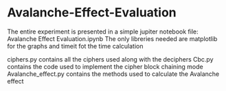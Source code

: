 # Avalanche-Effect-Evaluation
The entire experiment is presented in a simple jupiter notebook file: Avalanche Effect Evaluation.ipynb
The only libreries needed are matplotlib for the graphs and timeit fot the time calculation

ciphers.py contains all the ciphers used along with the deciphers
Cbc.py contains the code used to implement the cipher block chaining mode
Avalanche_effect.py contains the methods used to calculate the Avalanche effect